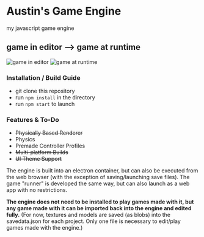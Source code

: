 # Austin's Game Engine
my javascript game engine

## game in editor --> game at runtime
![game in editor](https://user-images.githubusercontent.com/66288732/225178946-97f1406c-7383-4375-beda-a03f9f7278da.png)
![game at runtime](https://user-images.githubusercontent.com/66288732/225179016-1a146231-dc45-44d5-be34-b66091be92f8.png)



### Installation / Build Guide
- git clone this repository
- run `npm install` in the directory
- run `npm start` to launch

### Features & To-Do
- ~~Physically Based Renderer~~
- Physics
- Premade Controller Profiles
- ~~Multi-platform Builds~~
- ~~UI Theme Support~~


The engine is built into an electron container, but can also be executed from the web browser (with the exception of saving/launching save files).
The game "runner" is developed the same way, but can also launch as a web app with no restrictions.

**The engine does not need to be installed to play games made with it, but any game made with it can be imported back into the engine and edited fully.** (For now, textures and models are saved (as blobs) into the savedata.json for each project. Only one file is necessary to edit/play games made with the engine.)
